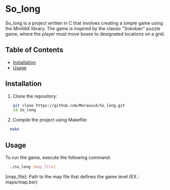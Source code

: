 # So_long

So_long is a project written in C that involves creating a simple game using the MinilibX library. The game is inspired by the classic "Sokoban" puzzle game, where the player must move boxes to designated locations on a grid.

## Table of Contents

- [Installation](#installation)
- [Usage](#usage)

## Installation

1. Clone the repository:
   ``` sh
   git clone https://github.com/Moraouid/So_long.git
   cd So_long

2. Compile the project using Makefile:
  ``` sh
    make
```
## Usage

To run the game, execute the following command:
  ``` sh
    ./so_long [map_file]
```
[map_file]: Path to the map file that defines the game level.(EX.: maps/map.ber)

